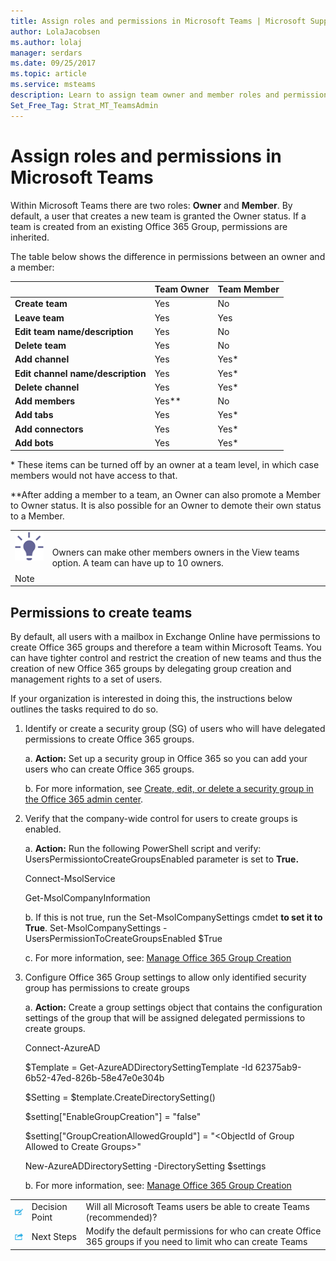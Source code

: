```yaml
---
title: Assign roles and permissions in Microsoft Teams | Microsoft Support
author: LolaJacobsen
ms.author: lolaj
manager: serdars
ms.date: 09/25/2017
ms.topic: article
ms.service: msteams
description: Learn to assign team owner and member roles and permissions in Microsoft Teams including permissions to create teams.
Set_Free_Tag: Strat_MT_TeamsAdmin
---
```


Assign roles and permissions in Microsoft Teams
===============================================

Within Microsoft Teams there are two roles: **Owner** and **Member**. By default, a user that creates a new team is granted the Owner status. If a team is created from an existing Office 365 Group, permissions are inherited.

The table below shows the difference in permissions between an owner and a member:

|  |Team Owner  |Team Member  |
|---------|---------|---------|
|**Create team**     |Yes        |No         |
|**Leave team**     |Yes         |Yes         |
|**Edit team name/description**      |Yes         |No         |
|**Delete team**      |Yes         |No         |
|**Add channel**      |Yes         |Yes*         |
|**Edit channel name/description**      |Yes         |Yes*         |
|**Delete channel**      |Yes         |Yes*         |
|**Add members**      |Yes**         |No         |
|**Add tabs**      |Yes         |Yes*         |
|**Add connectors**      |Yes         |Yes*         |
|**Add bots**      |Yes         |Yes*         |
\* These items can be turned off by an owner at a team level, in which case members would not have access to that.

\*\*After adding a member to a team, an Owner can also promote a Member to Owner status. It is also possible for an Owner to demote their own status to a Member.


| | |
|---------|---------|
|![](media/Assign_roles_and_permissions_in_Microsoft_Teams_image1.png) <br></br>Note     |Owners can make other members owners in the View teams option. A team can have up to 10 owners.         |

Permissions to create teams
---------------------------

By default, all users with a mailbox in Exchange Online have permissions to create Office 365 groups and therefore a team within Microsoft Teams. You can have tighter control and restrict the creation of new teams and thus the creation of new Office 365 groups by delegating group creation and management rights to a set of users.

If your organization is interested in doing this, the instructions below outlines the tasks required to do so.

1.  Identify or create a security group (SG) of users who will have delegated permissions to create Office 365 groups.

    a.  **Action:** Set up a security group in Office 365 so you can add your users who can create Office 365 groups.

    b.  For more information, see [Create, edit, or delete a security group in the Office 365 admin center](https://support.office.com/article/Create-edit-or-delete-a-security-group-in-the-Office-365-admin-center-55c96b32-e086-4c9e-948b-a018b44510cb).

2.  Verify that the company-wide control for users to create groups is enabled.

    a. **Action:** Run the following PowerShell script and verify: UsersPermissiontoCreateGroupsEnabled parameter is set to **True.**

    Connect-MsolService

    Get-MsolCompanyInformation
   
    b. If this is not true, run the Set-MsolCompanySettings  cmdet **to set it to True**.
    Set-MsolCompanySettings -UsersPermissionToCreateGroupsEnabled $True
   
    c. For more information, see: [Manage Office 365 Group Creation](https://support.office.com/en-us/article/Manage-Office-365-Group-Creation-4c46c8cb-17d0-44b5-9776-005fced8e618?ui=en-US&rs=en-US&ad=US#checkclevelsettings)

    
    

3.  Configure Office 365 Group settings to allow only identified security group has permissions to create groups

    a.  **Action:** Create a group settings object that contains the configuration settings of the group that will be assigned delegated permissions to create groups. 

    Connect-AzureAD

    $Template = Get-AzureADDirectorySettingTemplate -Id 62375ab9-6b52-47ed-826b-58e47e0e304b

    $Setting = $template.CreateDirectorySetting()

    $setting["EnableGroupCreation"] = "false"

    $setting["GroupCreationAllowedGroupId"] = "&lt;ObjectId of Group Allowed to Create Groups>"

    New-AzureADDirectorySetting -DirectorySetting $settings

    b. For more information, see: [Manage Office 365 Group Creation](https://support.office.com/en-us/article/Manage-Office-365-Group-Creation-4c46c8cb-17d0-44b5-9776-005fced8e618?ui=en-US&rs=en-US&ad=US#step3)


||||
|---------|---------|---------|
| ![](media/Assign_roles_and_permissions_in_Microsoft_Teams_image2.png)     |Decision Point         |Will all Microsoft Teams users be able to create Teams (recommended)?         |
| ![](media/Assign_roles_and_permissions_in_Microsoft_Teams_image3.png)    |Next Steps         |Modify the default permissions for who can create Office 365 groups if you need to limit who can create Teams         |

